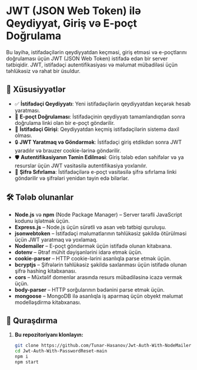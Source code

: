# JWT (JSON Web Token) ilə Qeydiyyat, Giriş və E-poçt Doğrulama

Bu layihə, istifadəçilərin qeydiyyatdan keçməsi, giriş etməsi və e-poçtlarını doğrulaması üçün JWT (JSON Web Token) istifadə edən bir server tətbiqidir. JWT, istifadəçi autentifikasiyası və məlumat mübadiləsi üçün təhlükəsiz və rahat bir üsuldur.

## 🚀 Xüsusiyyətlər

- ✅ **İstifadəçi Qeydiyyatı**: Yeni istifadəçilərin qeydiyyatdan keçərək hesab yaratması.
- 📧 **E-poçt Doğrulaması**: İstifadəçinin qeydiyyatı tamamlandıqdan sonra doğrulama linki olan bir e-poçt göndərilir.
- 🔑 **İstifadəçi Girişi**: Qeydiyyatdan keçmiş istifadəçilərin sistemə daxil olması.
- 🔒 **JWT Yaratmaq və Göndərmək**: İstifadəçi giriş etdikdən sonra JWT yaradılır və brauzer cookie-lərinə göndərilir.
- 🛡️ **Autentifikasiyanın Təmin Edilməsi**: Giriş tələb edən səhifələr və ya resurslar üçün JWT vasitəsilə autentifikasiya yoxlanılır.
- 🔄 **Şifrə Sıfırlama**: İstifadəçilərə e-poçt vasitəsilə şifrə sıfırlama linki göndərilir və şifrələri yenidən təyin edə bilərlər.

## 🛠️ Tələb olunanlar

- **Node.js** və **npm** (Node Package Manager) – Server tərəfli JavaScript kodunu işlətmək üçün.
- **Express.js** – Node.js üçün sürətli və asan veb tətbiqi quruluşu.
- **jsonwebtoken** – İstifadəçi məlumatlarının təhlükəsiz şəkildə ötürülməsi üçün JWT yaratmaq və yoxlamaq.
- **Nodemailer** – E-poçt göndərmək üçün istifadə olunan kitabxana.
- **dotenv** – Ətraf mühit dəyişənlərini idarə etmək üçün.
- **cookie-parser** – HTTP cookie-lərini asanlıqla parse etmək üçün.
- **bcryptjs** – Şifrələrin təhlükəsiz şəkildə saxlanması üçün istifadə olunan şifrə hashing kitabxanası.
- **cors** – Müxtəlif domenlər arasında resurs mübadiləsinə icazə vermək üçün.
- **body-parser** – HTTP sorğularının bədənini parse etmək üçün.
- **mongoose** – MongoDB ilə asanlıqla iş aparmaq üçün obyekt məlumat modelləşdirmə kitabxanası.

## 🔧 Quraşdırma

1. **Bu repozitoriyanı klonlayın:**

   ```bash
   git clone https://github.com/Tunar-Hasanov/Jwt-Auth-With-NodeMailer
   cd Jwt-Auth-With-PasswordReset-main
   npm i
   npm start
